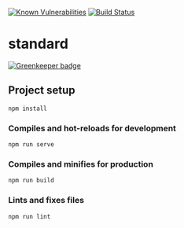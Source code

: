 [![Known Vulnerabilities](https://snyk.io/test/github/dreambo8563/bpit-vue.github.io/badge.svg?targetFile=package.json)](https://snyk.io/test/github/dreambo8563/bpit-vue.github.io?targetFile=package.json)
[![Build Status](https://travis-ci.com/dreambo8563/bpit-vue.github.io.svg?branch=master)](https://travis-ci.com/dreambo8563/bpit-vue.github.io)

# standard

[![Greenkeeper badge](https://badges.greenkeeper.io/dreambo8563/bpit-vue.github.io.svg)](https://greenkeeper.io/)

## Project setup

```
npm install
```

### Compiles and hot-reloads for development

```
npm run serve
```

### Compiles and minifies for production

```
npm run build
```

### Lints and fixes files

```
npm run lint
```
